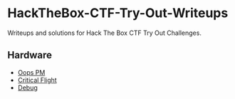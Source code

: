 # HackTheBox-CTF-Try-Out-Writeups
Writeups and solutions for Hack The Box CTF Try Out Challenges.

## Hardware
- [Oops PM](Hardware/Oops_PM.md)  
- [Critical Flight](Hardware/Critical_Flight.md)  
- [Debug](Hardware/Debug.md)
  
